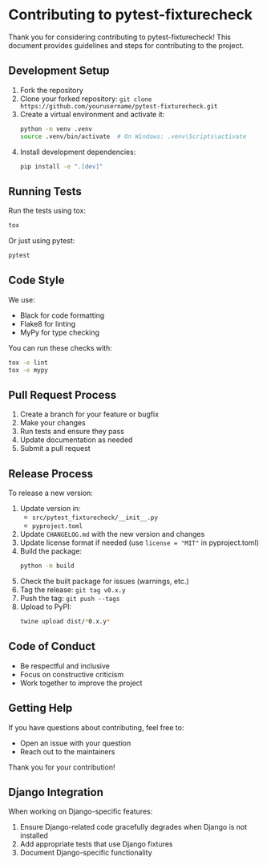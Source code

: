 # Contributing to pytest-fixturecheck

Thank you for considering contributing to pytest-fixturecheck! This document provides guidelines and steps for contributing to the project.

## Development Setup

1. Fork the repository
2. Clone your forked repository: `git clone https://github.com/yourusername/pytest-fixturecheck.git`
3. Create a virtual environment and activate it:
   ```bash
   python -m venv .venv
   source .venv/bin/activate  # On Windows: .venv\Scripts\activate
   ```
4. Install development dependencies:
   ```bash
   pip install -e ".[dev]"
   ```

## Running Tests

Run the tests using tox:

```bash
tox
```

Or just using pytest:

```bash
pytest
```

## Code Style

We use:
- Black for code formatting
- Flake8 for linting
- MyPy for type checking

You can run these checks with:

```bash
tox -e lint
tox -e mypy
```

## Pull Request Process

1. Create a branch for your feature or bugfix
2. Make your changes
3. Run tests and ensure they pass
4. Update documentation as needed
5. Submit a pull request

## Release Process

To release a new version:

1. Update version in:
   - `src/pytest_fixturecheck/__init__.py`
   - `pyproject.toml`
2. Update `CHANGELOG.md` with the new version and changes
3. Update license format if needed (use `license = "MIT"` in pyproject.toml)
4. Build the package:
   ```bash
   python -m build
   ```
5. Check the built package for issues (warnings, etc.)
6. Tag the release: `git tag v0.x.y`
7. Push the tag: `git push --tags`
8. Upload to PyPI:
   ```bash
   twine upload dist/*0.x.y*
   ```

## Code of Conduct

- Be respectful and inclusive
- Focus on constructive criticism
- Work together to improve the project

## Getting Help

If you have questions about contributing, feel free to:
- Open an issue with your question
- Reach out to the maintainers

Thank you for your contribution!

## Django Integration

When working on Django-specific features:

1. Ensure Django-related code gracefully degrades when Django is not installed
2. Add appropriate tests that use Django fixtures
3. Document Django-specific functionality
